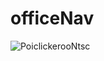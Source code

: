 # officeNav

![PoiclickerooNtsc](https://user-images.githubusercontent.com/71734708/111257401-774bc900-85f1-11eb-9f12-c5bce437fe03.gif)
